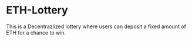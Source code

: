 # ETH-Lottery

This is a Decentrazlized lottery where users can deposit a fixed amount of ETH for a chance to win.
